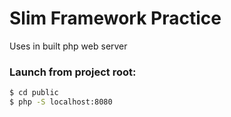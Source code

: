 # Slim Framework Practice

Uses in built php web server

### Launch from project root:

```sh
$ cd public
$ php -S localhost:8080
```